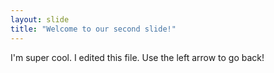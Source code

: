 ```yaml
---
layout: slide
title: "Welcome to our second slide!"
---
```

I'm super cool. I edited this file.
Use the left arrow to go back!
